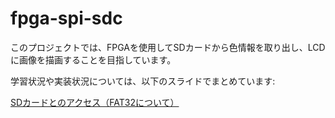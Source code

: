 # fpga-spi-sdc

このプロジェクトでは、FPGAを使用してSDカードから色情報を取り出し、LCDに画像を描画することを目指しています。

学習状況や実装状況については、以下のスライドでまとめています:

[SDカードとのアクセス（FAT32について）](https://speakerdeck.com/brucandy/sdkadotonoakusesu-fat32nituite)

